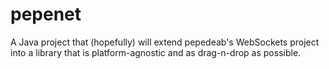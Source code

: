 pepenet
=======

A Java project that (hopefully) will extend pepedeab's WebSockets project into a library that is platform-agnostic and as drag-n-drop as possible.
